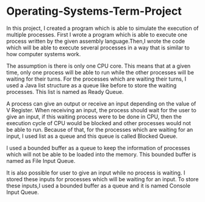 # Operating-Systems-Term-Project

In this project, I created a program which is able to simulate the execution of multiple processes. First I wrote a program which is able to execute one process written by the given assembly language.Then,I wrote the code which will be able to execute several processes in a way that is similar to how computer systems work.

The assumption is there is only one CPU core. This means that at a given time, only one process will be able to run while the other processes will be waiting for their turns. For the processes which are waiting their turns, I used a Java list structure as a queue like before to store the waiting processes. This list is named as Ready Queue. 

A process can give an output or receive an input depending on the value of V Register. When receiving an input, the process should wait for the user to give an input, if this waiting process were to be done in CPU, then the execution cycle of CPU would be blocked and other processes would not be able to run. Because of that, for the processes which are waiting for an input, I used list as a queue and this queue is called Blocked Queue.


I used a bounded buffer as a queue to keep the information of processes which will not be able to be loaded into the memory. This bounded buffer is named as File Input Queue. 


It is also possible for user to give an input while no process is waiting. I stored these inputs for processes which will be waiting for an input. To store these inputs,I used a bounded buffer as a queue and it is named Console Input Queue. 
